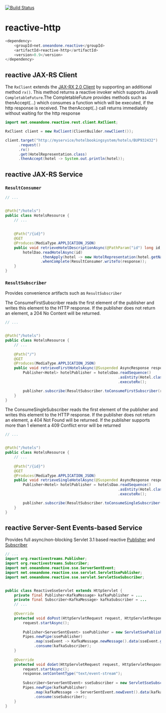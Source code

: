 [![Build Status](https://travis-ci.org/1and1/reactive.svg)](https://travis-ci.org/1and1/reactive)

# reactive-http
``` java
<dependency>
    <groupId>net.oneandone.reactive</groupId>
    <artifactId>reactive-http</artifactId>
    <version>0.9</version>
</dependency>
```

## reactive JAX-RS Client
The `RxClient` extends the [JAX-RX 2.0 Client](http://docs.oracle.com/javaee/7/api/javax/ws/rs/client/Client.html) by supporting an additional method `rx()`. This method returns a reactive invoker which supports  Java8 `CompletableFuture`.The CompletableFuture provides methods such as thenAccept(...) which consumes a function which will be executed, if the http response is received. The thenAccept(..) call returns immediately without waiting for the http response         

``` java
import net.oneandone.reactive.rest.client.RxClient;

RxClient client = new RxClient(ClientBuilder.newClient());

client.target("http://myservice/hotelbookingsystem/hotels/BUP932432")
      .request()
	  .rx()        
      .get(HotelRepresentation.class)
      .thenAccept(hotel -> System.out.println(hotel));
```


## reactive JAX-RS Service

### `ResultConsumer`

``` java
// ...


@Path("/hotels")
public class HotelsResource {
    // ...    
    
    
    @Path("/{id}")
    @GET
    @Produces(MediaType.APPLICATION_JSON)
    public void retrieveHotelDescriptionAsync(@PathParam("id") long id, @Suspended AsyncResponse response) {
        hotelDao.readHotelAsync(id)
                .thenApply(hotel -> new HotelRepresentation(hotel.getName(), hotel.getDescription()))
                .whenComplete(ResultConsumer.writeTo(response));
    }
}
```


### `ResultSubscriber`
Provides convenience artifacts such as `ResultSubscriber`

The ConsumeFirstSubscriber reads the first element of the publisher and writes this element to the HTTP response. 
If the publisher does not return an element, a 204 No Content will be returned.

``` java
// ...


@Path("/hotels")
public class HotelsResource {
    // ...    
    
    @Path("/")
    @GET
    @Produces(MediaType.APPLICATION_JSON)
    public void retrieveFirstHotelsAsync(@Suspended AsyncResponse response) {
    	Publisher<Hotel> hotelPublisher = hotelsDao.readSequence()
        		                                   .asEntity(Hotel.class)
												   .executeRx();

        publisher.subscribe(ResultSubscriber.toConsumeFirstSubscriber(response));
    }
}
```


The ConsumeSingleSubscriber reads the first element of the publisher and writes this element to the HTTP response. 
If the publisher does not return an element, a 404 Not Found will be returned. If the publisher supports more than 1 element a
409 Conflict error will be returned

``` java
// ...


@Path("/hotels")
public class HotelsResource {
    // ...    
    
    @Path("/{id}")
    @GET
    @Produces(MediaType.APPLICATION_JSON)
    public void retrieveSingleHotelAsync(@Suspended AsyncResponse response) {
    	Publisher<Hotel> hotelPublisher = hotelsDao.readSequence()
        		                                   .asEntity(Hotel.class)
												   .executeRx();

        publisher.subscribe(ResultSubscriber.toConsumeSingleSubscriber(response));  
    }
}
```


## reactive Server-Sent Events-based Service
Provides full async/non-blocking Servlet 3.1 based reactive [Publisher](http://www.reactive-streams.org) and [Subscriber](http://www.reactive-streams.org) 

``` java
// ...    
import org.reactivestreams.Publisher;
import org.reactivestreams.Subscriber;
import net.oneandone.reactive.sse.ServerSentEvent;
import net.oneandone.reactive.sse.servlet.ServletSsePublisher;
import net.oneandone.reactive.sse.servlet.ServletSseSubscriber;


public class ReactiveSseServlet extends HttpServlet {
    private final Publisher<KafkaMessage> kafkaPublisher = ...
	private final Subscriber<KafkaMessage> kafkaSubscriber = ... 
    // ...    
    
    @Override
    protected void doPost(HttpServletRequest request, HttpServletResponse response) throws ServletException, IOException {
        request.startAsync();
         
        Publisher<ServerSentEvent> ssePublisher = new ServletSsePublisher(request.getInputStream());
        Pipes.newPipe(ssePublisher)
             .map(sseEvent -> KafkaMessage.newMessage().data(sseEvent.getData()))
             .consume(kafkaSubscriber);
    }
    
    @Override
    protected void doGet(HttpServletRequest request, HttpServletResponse response) throws ServletException, IOException {
        request.startAsync();
        response.setContentType("text/event-stream");
        
        Subscriber<ServerSentEvent> sseSubscriber = new ServletSseSubscriber(response.getOutputStream());
        Pipes.newPipe(kafkaPublisher)
             .map(kafkaMessage -> ServerSentEvent.newEvent().data(kafkaMessage.getData()))
             .consume(sseSubscriber);
    }
}
```


